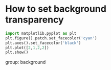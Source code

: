 # How to set background transparency

```python
import matplotlib.pyplot as plt
plt.figure().patch.set_facecolor('cyan')
plt.axes().set_facecolor('black')
plt.plot([2,1,2,2])
plt.show()
```


group: background



